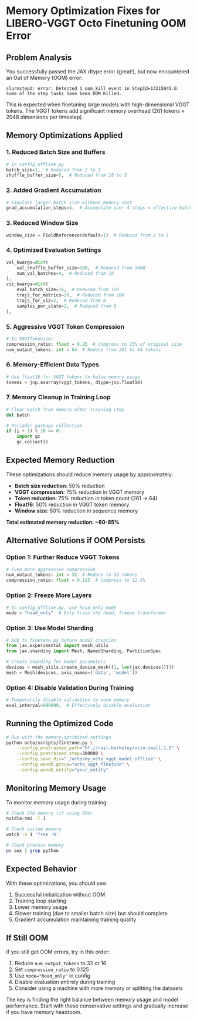 # Memory Optimization Fixes for LIBERO-VGGT Octo Finetuning OOM Error

## Problem Analysis

You successfully passed the JAX dtype error (great!), but now encountered an Out of Memory (OOM) error:
```
slurmstepd: error: Detected 1 oom_kill event in StepId=13215045.0. Some of the step tasks have been OOM Killed.
```

This is expected when finetuning large models with high-dimensional VGGT tokens. The VGGT tokens add significant memory overhead (261 tokens × 2048 dimensions per timestep).

## Memory Optimizations Applied

### 1. Reduced Batch Size and Buffers
```python
# In config_offline.py
batch_size=1,  # Reduced from 2 to 1
shuffle_buffer_size=5,  # Reduced from 10 to 5
```

### 2. Added Gradient Accumulation
```python
# Simulate larger batch size without memory cost
grad_accumulation_steps=4,  # Accumulate over 4 steps = effective batch_size of 4
```

### 3. Reduced Window Size
```python
window_size = FieldReference(default=1)  # Reduced from 2 to 1
```

### 4. Optimized Evaluation Settings
```python
val_kwargs=dict(
    val_shuffle_buffer_size=100,  # Reduced from 1000
    num_val_batches=4,  # Reduced from 16
),
viz_kwargs=dict(
    eval_batch_size=16,  # Reduced from 128
    trajs_for_metrics=20,  # Reduced from 100
    trajs_for_viz=2,  # Reduced from 8
    samples_per_state=2,  # Reduced from 8
),
```

### 5. Aggressive VGGT Token Compression
```python
# In VGGTTokenizer
compression_ratio: float = 0.25  # Compress to 25% of original size
num_output_tokens: int = 64  # Reduce from 261 to 64 tokens
```

### 6. Memory-Efficient Data Types
```python
# Use float16 for VGGT tokens to halve memory usage
tokens = jnp.asarray(vggt_tokens, dtype=jnp.float16)
```

### 7. Memory Cleanup in Training Loop
```python
# Clear batch from memory after training step
del batch

# Periodic garbage collection
if (i + 1) % 10 == 0:
    import gc
    gc.collect()
```

## Expected Memory Reduction

These optimizations should reduce memory usage by approximately:
- **Batch size reduction**: 50% reduction
- **VGGT compression**: 75% reduction in VGGT memory
- **Token reduction**: 75% reduction in token count (261 → 64)
- **Float16**: 50% reduction in VGGT token memory
- **Window size**: 50% reduction in sequence memory

**Total estimated memory reduction: ~80-85%**

## Alternative Solutions if OOM Persists

### Option 1: Further Reduce VGGT Tokens
```python
# Even more aggressive compression
num_output_tokens: int = 32  # Reduce to 32 tokens
compression_ratio: float = 0.125  # Compress to 12.5%
```

### Option 2: Freeze More Layers
```python
# In config_offline.py, use head_only mode
mode = "head_only"  # Only train the head, freeze transformer
```

### Option 3: Use Model Sharding
```python
# Add to finetune.py before model creation
from jax.experimental import mesh_utils
from jax.sharding import Mesh, NamedSharding, PartitionSpec

# Create sharding for model parameters
devices = mesh_utils.create_device_mesh((1, len(jax.devices())))
mesh = Mesh(devices, axis_names=('data', 'model'))
```

### Option 4: Disable Validation During Training
```python
# Temporarily disable validation to save memory
eval_interval=999999,  # Effectively disable evaluation
```

## Running the Optimized Code

```bash
# Run with the memory-optimized settings
python octo/scripts/finetune.py \
    --config.pretrained_path="hf://rail-berkeley/octo-small-1.5" \
    --config.pretrained_step=300000 \
    --config.save_dir="./octo/my_octo_vggt_model_offline" \
    --config.wandb.group="octo_vggt_finetune" \
    --config.wandb.entity="your_entity"
```

## Monitoring Memory Usage

To monitor memory usage during training:
```bash
# Check GPU memory (if using GPU)
nvidia-smi -l 1

# Check system memory
watch -n 1 'free -h'

# Check process memory
ps aux | grep python
```

## Expected Behavior

With these optimizations, you should see:
1. Successful initialization without OOM
2. Training loop starting
3. Lower memory usage
4. Slower training (due to smaller batch size) but should complete
5. Gradient accumulation maintaining training quality

## If Still OOM

If you still get OOM errors, try in this order:
1. Reduce `num_output_tokens` to 32 or 16
2. Set `compression_ratio` to 0.125
3. Use `mode="head_only"` in config
4. Disable evaluation entirely during training
5. Consider using a machine with more memory or splitting the datasets

The key is finding the right balance between memory usage and model performance. Start with these conservative settings and gradually increase if you have memory headroom.
